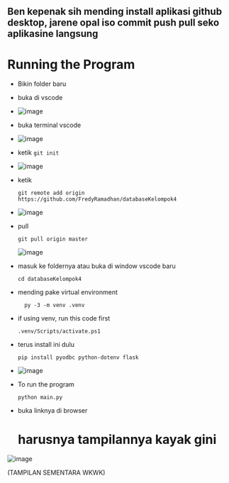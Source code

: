 ## Ben kepenak sih mending install aplikasi github desktop, jarene opal iso commit push pull seko aplikasine langsung

# Running the Program
- Bikin folder baru
- buka di vscode
- ![image](https://github.com/user-attachments/assets/c8edf4fa-58c0-423f-a8c3-15084e3374c4)
- buka terminal vscode
- ![image](https://github.com/user-attachments/assets/7d8bb244-e053-451e-ac30-42fb2c9ba4c4)
- ketik
      `git init`
- ![image](https://github.com/user-attachments/assets/3cfd7ceb-ebfa-4981-a416-e9054713a467)
- ketik

      git remote add origin https://github.com/FredyRamadhan/databaseKelompok4
- ![image](https://github.com/user-attachments/assets/d53b87b3-501b-4847-ba41-d8a1abbb787f)
- pull

      git pull origin master
  ![image](https://github.com/user-attachments/assets/c8267381-a2e6-42f8-809a-2188fbe880ee)
- masuk ke foldernya atau buka di window vscode baru

      cd databaseKelompok4
- mending pake virtual environment

        py -3 -m venv .venv
- if using venv, run this code first

    `.venv/Scripts/activate.ps1`

- terus install ini dulu

      pip install pyodbc python-dotenv flask
- ![image](https://github.com/user-attachments/assets/4c90c0f5-e484-4434-9318-c741bae689b0)

- To run the program
    
    `python main.py`
- buka linknya di browser
  # harusnya tampilannya kayak gini
![image](https://github.com/user-attachments/assets/fc6258f4-1e4d-4dba-b79c-0a4e1c567e06)

(TAMPILAN SEMENTARA WKWK)
